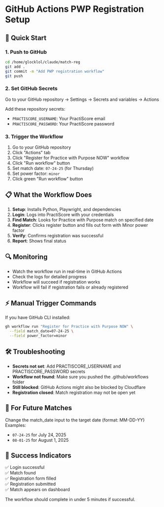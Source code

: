 # GitHub Actions PWP Registration Setup

## 🚀 Quick Start

### 1. Push to GitHub
```bash
cd /home/glocklol/claude/match-reg
git add .
git commit -m "Add PWP registration workflow"
git push
```

### 2. Set GitHub Secrets
Go to your GitHub repository → Settings → Secrets and variables → Actions

Add these repository secrets:
- `PRACTISCORE_USERNAME`: Your PractiScore email
- `PRACTISCORE_PASSWORD`: Your PractiScore password

### 3. Trigger the Workflow
1. Go to your GitHub repository
2. Click "Actions" tab
3. Click "Register for Practice with Purpose NOW" workflow
4. Click "Run workflow" button
5. Set match date: `07-24-25` (for Thursday)
6. Set power factor: `minor`
7. Click green "Run workflow" button

## 📋 What the Workflow Does

1. **Setup**: Installs Python, Playwright, and dependencies
2. **Login**: Logs into PractiScore with your credentials
3. **Find Match**: Looks for Practice with Purpose match on specified date
4. **Register**: Clicks register button and fills out form with Minor power factor
5. **Verify**: Confirms registration was successful
6. **Report**: Shows final status

## 🔍 Monitoring

- Watch the workflow run in real-time in GitHub Actions
- Check the logs for detailed progress
- Workflow will succeed if registration works
- Workflow will fail if registration fails or already registered

## ⚡ Manual Trigger Commands

If you have GitHub CLI installed:
```bash
gh workflow run "Register for Practice with Purpose NOW" \
  --field match_date=07-24-25 \
  --field power_factor=minor
```

## 🛠️ Troubleshooting

- **Secrets not set**: Add PRACTISCORE_USERNAME and PRACTISCORE_PASSWORD secrets
- **Workflow not found**: Make sure you pushed the .github/workflows folder
- **Still blocked**: GitHub Actions might also be blocked by Cloudflare
- **Registration closed**: Match registration may not be open yet

## 📅 For Future Matches

Change the match_date input to the target date (format: MM-DD-YY)
Examples:
- `07-24-25` for July 24, 2025
- `08-01-25` for August 1, 2025

## 🎯 Success Indicators

✅ Login successful  
✅ Match found  
✅ Registration form filled  
✅ Registration submitted  
✅ Match appears on dashboard  

The workflow should complete in under 5 minutes if successful.